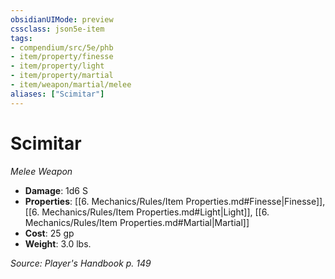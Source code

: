 ```yaml
---
obsidianUIMode: preview
cssclass: json5e-item
tags:
- compendium/src/5e/phb
- item/property/finesse
- item/property/light
- item/property/martial
- item/weapon/martial/melee
aliases: ["Scimitar"]
---
```

# Scimitar
*Melee Weapon*  

- **Damage**: 1d6 S
- **Properties**: [[6. Mechanics/Rules/Item Properties.md#Finesse|Finesse]], [[6. Mechanics/Rules/Item Properties.md#Light|Light]], [[6. Mechanics/Rules/Item Properties.md#Martial|Martial]]
- **Cost**: 25 gp
- **Weight**: 3.0 lbs.

*Source: Player's Handbook p. 149*